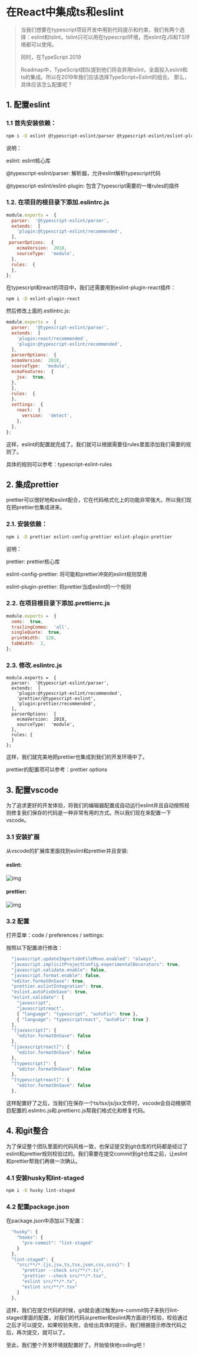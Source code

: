 # 在React中集成ts和eslint

> 当我们想要在typescript项目开发中用到代码提示和约束，我们有两个选择：eslint和tslint。tslint只可以用在typescript环境，而eslint在JS和TS环境都可以使用。
>
> 同时，在TypeScript 2019
>
> Roadmap中，TypeScript团队提到他们将会弃用tslint，全面投入eslint和ts的集成。所以在2019年我们应该选择TypeScript+Eslint的组合。 那么，具体应该怎么配置呢？

## 1. 配置eslint

### 1.1 首先安装依赖：

```Bash
npm i -D eslint @typescript-eslint/parser @typescript-eslint/eslint-plugin
```

说明：

eslint: eslint核心库

@typescript-eslint/parser: 解析器，允许eslint解析typescript代码

@typescript-eslint/eslint-plugin: 包含了typescript需要的一堆rules的插件

### 1.2. 在项目的根目录下添加.eslintrc.js

```JavaScript
module.exports =  {
  parser:  '@typescript-eslint/parser', 
  extends:  [
    'plugin:@typescript-eslint/recommended',
  ],
 parserOptions:  {
    ecmaVersion:  2018,
    sourceType:  'module',
  },
  rules:  {
  },
};
```

在typescript和react的项目中，我们还需要用到eslint-plugin-react插件：

```Bash
npm i -D eslint-plugin-react
```

然后修改上面的.estlintrc.js:

```JavaScript
module.exports =  {
  parser:  '@typescript-eslint/parser', 
  extends:  [
    'plugin:react/recommended', 
    'plugin:@typescript-eslint/recommended',
  ],
  parserOptions:  {
  ecmaVersion:  2018,
  sourceType:  'module',  
  ecmaFeatures:  {
    jsx:  true, 
  },
  },
  rules:  {
  },
  settings:  {
    react:  {
      version:  'detect',
    },
  },
};
```

这样，eslint的配置就完成了。我们就可以根据需要往rules里面添加我们需要的规则了。

具体的规则可以参考：typescript-eslint-rules

## 2. 集成prettier

prettier可以很好地和eslint配合，它在代码格式化上的功能非常强大。所以我们现在把prettier也集成进来。

### 2.1. 安装依赖：

```Bash
npm i -D prettier eslint-config-prettier eslint-plugin-prettier
```

说明：

prettier: prettier核心库

eslint-config-prettier: 将可能和prettier冲突的eslint规则禁用

eslint-plugin-prettier: 将prettier当成eslint的一个规则

### 2.2. 在项目根目录下添加.prettierrc.js

```JavaScript
module.exports =  {
  semi:  true,
  trailingComma:  'all',
  singleQuote:  true,
  printWidth:  120,
  tabWidth:  2,
};
```

### 2.3. 修改.eslintrc.js

```Plain
module.exports =  {
  parser:  '@typescript-eslint/parser', 
  extends:  [
    'plugin:@typescript-eslint/recommended',
    'prettier/@typescript-eslint',
    'plugin:prettier/recommended', 
  ],
  parserOptions:  {
    ecmaVersion:  2018,
    sourceType:  'module', 
  },
  rules: {
  }
};
```

这样，我们就完美地把prettier也集成到我们的开发环境中了。

prettier的配置项可以参考：prettier options

## 3. 配置vscode

为了追求更好的开发体验，将我们的编辑器配置成自动运行eslint并且自动按照规则修复我们保存的代码是一种非常有用的方式。所以我们现在来配置一下vscode。

### 3.1 安装扩展

从vscode的扩展库里面找到eslint和prettier并且安装:

#### eslint:

![img](https://dfrtcthz8n.feishu.cn/space/api/box/stream/download/asynccode/?code=Y2EyMmFkNzEzYWE5NzNlNWQ3MjkwMWNiOTdiNzg1NTFfYnVZdGdRS0ZaVUVrRUNscmVvYWdlaHo5azJNQ0ZLT29fVG9rZW46T1c2VGI4TDI5b1RKNnp4QXkyQWNjYkk5bktnXzE3Mzk0NTM0MjY6MTczOTQ1NzAyNl9WNA)

#### prettier:

![img](https://dfrtcthz8n.feishu.cn/space/api/box/stream/download/asynccode/?code=NWIyZjc3N2U4ODFkNjM2MWNkZTQ4ZjBhN2ZjODE0MTFfSDhNeFlJQ2JiQU9pMUxySEg2eGRha1hLN0sxT3YzSVlfVG9rZW46VzQ1NWJwMmNQbzhadnF4a0N3MGNXM1VxbndkXzE3Mzk0NTM0MjY6MTczOTQ1NzAyNl9WNA)

### 3.2 配置

打开菜单：code / preferences / settings:

按照以下配置进行修改：

```JavaScript
  "javascript.updateImportsOnFileMove.enabled": "always",
  "javascript.implicitProjectConfig.experimentalDecorators": true,
  "javascript.validate.enable": false,
  "javascript.format.enable": false,
  "editor.formatOnSave": true,
  "prettier.eslintIntegration": true,
  "eslint.autoFixOnSave": true,
  "eslint.validate": [
    "javascript",
    "javascriptreact",
    { "language": "typescript", "autoFix": true },
    { "language": "typescriptreact", "autoFix": true }
  ],
  "[javascript]": {
    "editor.formatOnSave": false
  },
  "[javascriptreact]": {
    "editor.formatOnSave": false
  },
  "[typescript]": {
    "editor.formatOnSave": false
  },
  "[typescriptreact]": {
    "editor.formatOnSave": false
  },
```

这样配置好了之后，当我们在保存一个ts/tsx/js/jsx文件时，vscode会自动根据项目配置的.eslintrc.js和.prettierrc.js帮我们格式化和修复代码。

## 4. 和git整合

为了保证整个团队里面的代码风格一致，也保证提交到git仓库的代码都是经过了eslint和prettier规则校验过的。我们需要在提交commit到git仓库之前，让eslint和prettier帮我们再做一次确认。

### 4.1 安装husky和lint-staged

```Bash
npm i -D husky lint-staged
```

### 4.2 配置package.json

在package.json中添加以下配置：

```JavaScript
  "husky": {
    "hooks": {
      "pre-commit": "lint-staged"
    }
  },
  "lint-staged": {
    "src/**/*.{js,jsx,ts,tsx,json,css,scss}": [
      "prettier --check src/**/*.ts",
      "prettier --check src/**/*.tsx",
      "eslint src/**/*.ts",
      "eslint src/**/*.tsx"
    ]
  },
```

这样，我们在提交代码的时候，git就会通过触发pre-commit钩子来执行lint-staged里面的配置，对我们的代码从prettier和eslint两方面进行校验，校验通过之后才可以提交，如果校验失败，会给出具体的提示，我们根据提示修改代码之后，再次提交，就可以了。

至此，我们整个开发环境就配置好了。开始愉快地coding吧！